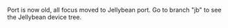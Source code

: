 Port is now old, all focus moved to Jellybean port.
Go to branch "jb" to see the Jellybean device tree.